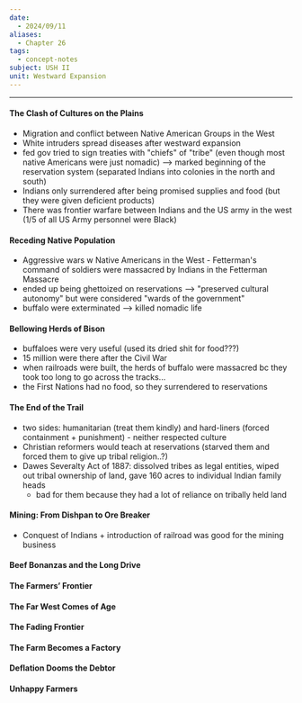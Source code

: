 ```yaml
---
date:
  - 2024/09/11
aliases:
  - Chapter 26
tags:
  - concept-notes
subject: USH II
unit: Westward Expansion
---
```

--------

#### The Clash of Cultures on the Plains
* Migration and conflict between Native American Groups in the West
* White intruders spread diseases after westward expansion
* fed gov tried to sign treaties with "chiefs" of "tribe" (even though most native Americans were just nomadic) --> marked beginning of the reservation system (separated Indians into colonies in the north and south)
* Indians only surrendered after being promised supplies and food (but they were given deficient products)
* There was frontier warfare between Indians and the US army in the west (1/5 of all US Army personnel were Black)

#### Receding Native Population
* Aggressive wars w Native Americans in the West - Fetterman's command of soldiers were massacred by Indians in the Fetterman Massacre
* ended up being ghettoized on reservations --> "preserved cultural autonomy" but were considered "wards of the government"
* buffalo were exterminated --> killed nomadic life

#### Bellowing Herds of Bison
* buffaloes were very useful (used its dried shit for food???)
* 15 million were there after the Civil War
* when railroads were built, the herds of buffalo were massacred bc they took too long to go across the tracks...
* the First Nations had no food, so they surrendered to reservations

#### The End of the Trail
* two sides: humanitarian (treat them kindly) and hard-liners (forced containment + punishment) - neither respected culture
* Christian reformers would teach at reservations (starved them and forced them to give up tribal religion..?)
* Dawes Severalty Act of 1887: dissolved tribes as legal entities, wiped out tribal ownership of land, gave 160 acres to individual Indian family heads
	* bad for them because they had a lot of reliance on tribally held land

#### Mining: From Dishpan to Ore Breaker
* Conquest of Indians + introduction of railroad was good for the mining business

#### Beef Bonanzas and the Long Drive


#### The Farmers’ Frontier


#### The Far West Comes of Age


#### The Fading Frontier


#### The Farm Becomes a Factory


#### Deflation Dooms the Debtor


#### Unhappy Farmers

